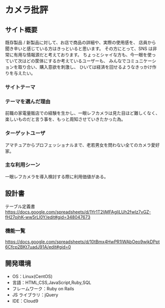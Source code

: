 # カメラ批評

## サイト概要

既存製品 / 新製品に対して、お店で商品の詳細や、実際の使用感を、
店員から聞き辛いと感じている方はきっといると思います。
その方にとって、SNS は非常に有用な情報源だと考えております。
ちょっとシャイな方も、今一眼を使っていて次はどの筐体にするか考えているユーザーも、
みんなでコミュニケーションを取り合い、購入意欲を刺激し、
ひいては経済を回せるようなきっかけ作りを与えたい。

### サイトテーマ

### テーマを選んだ理由

前職の家電量販店での経験を生かし、一眼レフカメラは見た目ほど難しくなく、
楽しいものだと言う事を、もっと周知させていきたかった為。

### ターゲットユーザ

アマチュアからプロフェッショナルまで、老若男女を問わない全てのカメラ愛好家。

### 主な利用シーン

一眼レフカメラを導入検討する際に利用価値がある。

## 設計書

テーブル定義書
https://docs.google.com/spreadsheets/d/1Yr1T2ljMFAgIiLUh2fwIz7vGZ-fH27ojhK-ww5rLI0Y/edit#gid=348047673

### 機能一覧

https://docs.google.com/spreadsheets/d/10tBmx4HwPR1lWAbOeo9wjkDPpt6Cfcp2BKt7uadJ91A/edit#gid=0

## 開発環境

- OS：Linux(CentOS)
- 言語：HTML,CSS,JavaScript,Ruby,SQL
- フレームワーク：Ruby on Rails
- JS ライブラリ：jQuery
- IDE：Cloud9